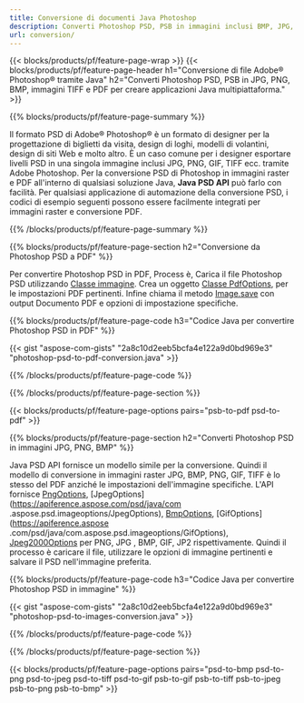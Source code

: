 ```yaml
---
title: Conversione di documenti Java Photoshop
description: Converti Photoshop PSD, PSB in immagini inclusi BMP, JPG, PNG, TIFF e PDF tramite la libreria Java.
url: conversion/
---
```


{{< blocks/products/pf/feature-page-wrap >}}
{{< blocks/products/pf/feature-page-header h1="Conversione di file Adobe® Photoshop® tramite Java" h2="Converti Photoshop PSD, PSB in JPG, PNG, BMP, immagini TIFF e PDF per creare applicazioni Java multipiattaforma." >}}

{{% blocks/products/pf/feature-page-summary %}}

Il formato PSD di Adobe® Photoshop® è un formato di designer per la progettazione di biglietti da visita, design di loghi, modelli di volantini, design di siti Web e molto altro. È un caso comune per i designer esportare livelli PSD in una singola immagine inclusi JPG, PNG, GIF, TIFF ecc. tramite Adobe Photoshop. Per la conversione PSD di Photoshop in immagini raster e PDF all'interno di qualsiasi soluzione Java, **Java PSD API** può farlo con facilità. Per qualsiasi applicazione di automazione della conversione PSD, i codici di esempio seguenti possono essere facilmente integrati per immagini raster e conversione PDF.

{{% /blocks/products/pf/feature-page-summary %}}

{{% blocks/products/pf/feature-page-section h2="Conversione da Photoshop PSD a PDF" %}}

Per convertire Photoshop PSD in PDF, Process è, Carica il file Photoshop PSD utilizzando [Classe immagine](https://apiference.aspose.com/psd/java/com.aspose.psd/Image). Crea un oggetto [Classe PdfOptions](https://apiference.aspose.com/psd/java/com.aspose.psd.imageoptions/PdfOptions), per le impostazioni PDF pertinenti. Infine chiama il metodo [Image.save](https://apiference.aspose.com/psd/java/com.aspose.psd/Image#save-java.lang.String-com.aspose.psd.ImageOptionsBase-) con output Documento PDF e opzioni di impostazione specifiche.

{{% blocks/products/pf/feature-page-code h3="Codice Java per convertire Photoshop PSD in PDF" %}}

{{< gist "aspose-com-gists" "2a8c10d2eeb5bcfa4e122a9d0bd969e3" "photoshop-psd-to-pdf-conversion.java" >}}

{{% /blocks/products/pf/feature-page-code %}}

{{% /blocks/products/pf/feature-page-section %}}

{{< blocks/products/pf/feature-page-options pairs="psb-to-pdf psd-to-pdf" >}}

{{% blocks/products/pf/feature-page-section h2="Converti Photoshop PSD in immagini JPG, PNG, BMP" %}}

Java PSD API fornisce un modello simile per la conversione. Quindi il modello di conversione in immagini raster JPG, BMP, PNG, GIF, TIFF è lo stesso del PDF anziché le impostazioni dell'immagine specifiche. L'API fornisce [PngOptions](https://apiference.aspose.com/psd/java/com.aspose.psd.imageoptions/PngOptions), [JpegOptions](https://apiference.aspose.com/psd/java/com .aspose.psd.imageoptions/JpegOptions), [BmpOptions](https://apiference.aspose.com/psd/java/com.aspose.psd.imageoptions/BmpOptions), [GifOptions](https://apiference.aspose .com/psd/java/com.aspose.psd.imageoptions/GifOptions), [Jpeg2000Options](https://apiference.aspose.com/psd/java/com.aspose.psd.imageoptions/Jpeg2000Options) per PNG, JPG , BMP, GIF, JP2 rispettivamente. Quindi il processo è caricare il file, utilizzare le opzioni di immagine pertinenti e salvare il PSD nell'immagine preferita.

{{% blocks/products/pf/feature-page-code h3="Codice Java per convertire Photoshop PSD in immagine" %}}

{{< gist "aspose-com-gists" "2a8c10d2eeb5bcfa4e122a9d0bd969e3" "photoshop-psd-to-images-conversion.java" >}}

{{% /blocks/products/pf/feature-page-code %}}

{{% /blocks/products/pf/feature-page-section %}}

{{< blocks/products/pf/feature-page-options pairs="psd-to-bmp psd-to-png psd-to-jpeg psd-to-tiff psd-to-gif psb-to-gif psb-to-tiff psb-to-jpeg psb-to-png psb-to-bmp" >}}
